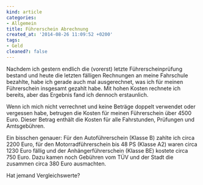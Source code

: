 ```yaml
---
kind: article
categories:
- Allgemein
title: Führerschein Abrechnung
created_at: '2014-08-26 11:09:52 +0200'
tags:
- Geld
cleaned?: false
---
```


Nachdem ich gestern endlich die (vorerst) letzte Führerschein­prü­fung
bestand und heute die letzten fälligen Rechnungen an meine Fahrschule
bezahlte, habe ich gerade auch mal ausgerechnet, was ich für meinen
Führerschein insgesamt gezahlt habe. Mit hohen Kosten rechnete ich
bereits, aber das Ergebnis fand ich dennoch erstaunlich.

Wenn ich mich nicht verrechnet und keine Beträge doppelt ver­wendet oder
vergessen habe, betrugen die Kosten für meinen Führerschein über 4500
Euro. Dieser Betrag enthält die Kosten für alle Fahrstunden, Prüfungen
und Amtsgebühren.

Ein bisschen genauer: Für den Autoführerschein (Klasse B) zahlte ich
circa 2200 Euro, für den Motorradführerschein bis 48 PS (Klasse A2)
waren circa 1230 Euro fällig und der Anhängerführerschein (Klasse BE)
kostete circa 750 Euro. Dazu kamen noch Gebühren vom TÜV und der Stadt
die zusammen circa 380 Euro ausmachten.

Hat jemand Vergleichswerte?
